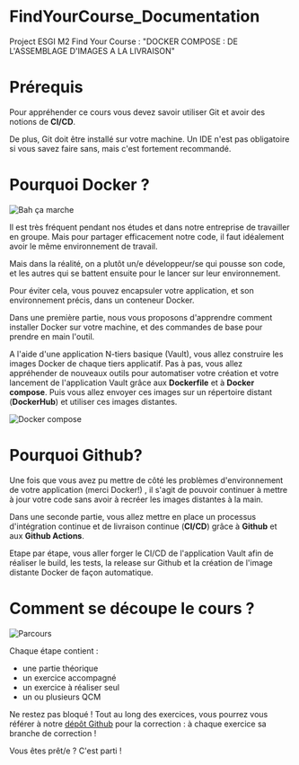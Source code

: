 # FindYourCourse_Documentation

Project ESGI M2 Find Your Course  : "DOCKER COMPOSE : DE L'ASSEMBLAGE D'IMAGES A LA LIVRAISON"

# Prérequis
Pour appréhender ce cours vous devez savoir utiliser Git et avoir des notions de **CI/CD**.

De plus, Git doit être installé sur votre machine. Un IDE n'est pas obligatoire si vous savez faire sans, mais c'est fortement recommandé.


# Pourquoi Docker ? 

![Bah ça marche](../images/bahcamarche.jpg)


Il est très fréquent pendant nos études et dans notre entreprise de travailler en groupe. Mais pour partager efficacement notre code, il faut idéalement avoir le même environnement de travail.

Mais dans la réalité, on a plutôt un/e développeur/se qui pousse son code, et les autres qui se battent ensuite pour le lancer sur leur environnement. 



Pour éviter cela, vous pouvez encapsuler votre application, et son environnement précis, dans un conteneur Docker.



Dans une première partie, nous vous proposons d'apprendre comment installer Docker sur votre machine, et des commandes de base pour prendre en main l'outil.

A l'aide d'une application  N-tiers basique (Vault),  vous allez construire les images Docker de chaque tiers applicatif. Pas à pas, vous allez appréhender de nouveaux outils pour automatiser votre création et votre lancement de l'application Vault grâce aux **Dockerfile** et à **Docker compose**. Puis vous allez envoyer ces images sur un répertoire distant (**DockerHub**) et utiliser ces images distantes. 

![Docker compose](../images/compose.jpg)



# Pourquoi Github?
Une fois que vous avez pu mettre de côté les problèmes d'environnement de votre application (merci Docker!) , il s'agit de pouvoir continuer à mettre à jour votre code sans avoir à recréer les images distantes à la main.

Dans une seconde partie, vous allez mettre en place un processus d'intégration continue et de livraison continue (**CI/CD**) grâce à **Github** et aux **Github Actions**.

Etape par étape, vous aller forger le CI/CD de l'application Vault afin de réaliser le build, les tests, la release sur Github et la création de l'image distante Docker de façon automatique. 



# Comment se découpe le cours ? 


![Parcours](../images/parcours.jpg)

Chaque étape contient : 
- une partie théorique
- un exercice accompagné
- un exercice à réaliser seul
- un ou plusieurs QCM


Ne restez pas bloqué ! Tout au long des exercices, vous pourrez vous référer à notre [dépôt Github](https://github.com/a-chatelard/FYC-dock-co) pour la correction : à chaque exercice sa branche de correction ! 



Vous êtes prêt/e ? C'est parti ! 
